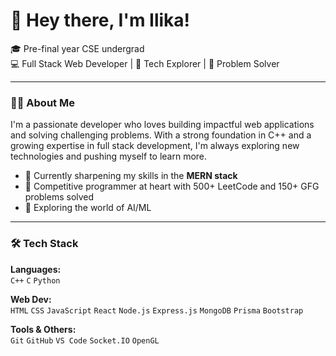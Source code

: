 # 👋 Hey there, I'm Ilika!

🎓 Pre-final year CSE undergrad  
💻 Full Stack Web Developer | 🤖 Tech Explorer | 🧠 Problem Solver  

---

### 👩‍💻 About Me

I'm a passionate developer who loves building impactful web applications and solving challenging problems. With a strong foundation in C++ and a growing expertise in full stack development, I'm always exploring new technologies and pushing myself to learn more.

- 🔭 Currently sharpening my skills in the **MERN stack**
- 💬 Competitive programmer at heart with 500+ LeetCode and 150+ GFG problems solved
- 🌱 Exploring the world of AI/ML

---

### 🛠️ Tech Stack

**Languages:**  
`C++` `C`  `Python` 

**Web Dev:**  
`HTML` `CSS` `JavaScript` `React` `Node.js` `Express.js` `MongoDB` `Prisma` `Bootstrap`

**Tools & Others:**  
`Git` `GitHub` `VS Code` `Socket.IO`  `OpenGL`

<!---
ilika25/ilika25 is a ✨ special ✨ repository because its `README.md` (this file) appears on your GitHub profile.
You can click the Preview link to take a look at your changes.
--->
